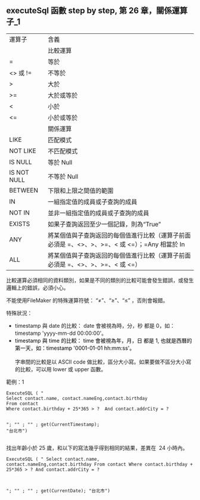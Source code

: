 <h2>executeSql 函數 step by step, 第 26 章，關係運算子_1</h2><table style="width: auto; text-align: start;"><tbody><tr><td colspan="1" rowspan="1" width="auto" style="text-align: left;">運算子</td><td colspan="1" rowspan="1" width="auto" style="text-align: left;">含義</td></tr><tr><td colspan="1" rowspan="1" width="auto"></td><td colspan="1" rowspan="1" width="auto">比較運算</td></tr><tr><td colspan="1" rowspan="1" width="auto" style="text-align: left;">=</td><td colspan="1" rowspan="1" width="auto" style="text-align: left;">等於</td></tr><tr><td colspan="1" rowspan="1" width="auto" style="text-align: left;">&lt;&gt; 或 !=</td><td colspan="1" rowspan="1" width="auto" style="text-align: left;">不等於</td></tr><tr><td colspan="1" rowspan="1" width="auto" style="text-align: left;">&gt;</td><td colspan="1" rowspan="1" width="auto" style="text-align: left;">大於</td></tr><tr><td colspan="1" rowspan="1" width="auto" style="text-align: left;">&gt;=</td><td colspan="1" rowspan="1" width="auto" style="text-align: left;">大於或等於</td></tr><tr><td colspan="1" rowspan="1" width="auto" style="text-align: left;">&lt;</td><td colspan="1" rowspan="1" width="auto" style="text-align: left;">小於</td></tr><tr><td colspan="1" rowspan="1" width="auto" style="text-align: left;">&lt;=</td><td colspan="1" rowspan="1" width="auto" style="text-align: left;">小於或等於</td></tr><tr><td colspan="1" rowspan="1" width="auto"></td><td colspan="1" rowspan="1" width="auto">關係運算</td></tr><tr><td colspan="1" rowspan="1" width="auto" style="text-align: left;">LIKE</td><td colspan="1" rowspan="1" width="auto" style="text-align: left;">匹配模式</td></tr><tr><td colspan="1" rowspan="1" width="auto" style="text-align: left;">NOT LIKE</td><td colspan="1" rowspan="1" width="auto" style="text-align: left;">不匹配模式</td></tr><tr><td colspan="1" rowspan="1" width="auto" style="text-align: left;">IS NULL</td><td colspan="1" rowspan="1" width="auto" style="text-align: left;">等於 Null</td></tr><tr><td colspan="1" rowspan="1" width="auto" style="text-align: left;">IS NOT NULL</td><td colspan="1" rowspan="1" width="auto" style="text-align: left;">不等於 Null</td></tr><tr><td colspan="1" rowspan="1" width="auto" style="text-align: left;">BETWEEN</td><td colspan="1" rowspan="1" width="auto" style="text-align: left;">下限和上限之間值的範圍</td></tr><tr><td colspan="1" rowspan="1" width="auto" style="text-align: left;">IN</td><td colspan="1" rowspan="1" width="auto" style="text-align: left;">一組指定值的成員或子查詢的成員</td></tr><tr><td colspan="1" rowspan="1" width="auto" style="text-align: left;">NOT IN</td><td colspan="1" rowspan="1" width="auto" style="text-align: left;">並非一組指定值的成員或子查詢的成員</td></tr><tr><td colspan="1" rowspan="1" width="auto" style="text-align: left;">EXISTS</td><td colspan="1" rowspan="1" width="auto" style="text-align: left;">如果子查詢返回至少一個記錄，則為“True”</td></tr><tr><td colspan="1" rowspan="1" width="auto" style="text-align: left;">ANY</td><td colspan="1" rowspan="1" width="auto" style="text-align: left;">將某個值與子查詢返回的每個值進行比較（運算子前面必須是 =、&lt;&gt;、&gt;、&gt;=、&lt; 或 &lt;=）；=Any 相當於 In</td></tr><tr><td colspan="1" rowspan="1" width="auto" style="text-align: left;">ALL</td><td colspan="1" rowspan="1" width="auto" style="text-align: left;">將某個值與子查詢返回的每個值進行比較（運算子前面必須是 =、&lt;&gt;、&gt;、&gt;=、&lt; 或 &lt;=）</td></tr></tbody></table><p>比較運算必須相同的資料類別，如果是不同的類別的比較可能會發生錯誤，或發生邏輯上的錯誤，必須小心。</p><p>不能使用FileMaker 的特殊運算符號： “≠”、“≥”、“≤” ，否則會報錯。</p><p>特殊狀況：</p><ul><li>timestamp 與 date 的比較： date 會被視為時，分，秒 都是 0，如： timestamp 'yyyy-mm-dd 00:00:00'。</li><li><span style="color: rgb(0, 0, 0);">timestamp 與 time 的比較： time 會被視為年，月，日 都是 1, 也就是西曆的第一天，如：timestamp '0001-01-01 hh:mm:ss'。</span><br><br>字串間的比較是以 ASCII code 做比較，區分大小寫。如果要做不區分大小寫的比較，可以用 lower 或 upper 函數。</li></ul><p>範例：1</p><pre><code >ExecuteSQL ( "
Select contact.name, contact.nameEng,contact.birthday 
From contact 
Where contact.birthday + 25*365 &gt; ?  And contact.addrCity = ?
"; "" ; "" ; get(CurrentTimestamp); "台北市")</code></pre><p>找出年齡小於 25 歲，和以下的寫法幾乎得到相同的結果，差異在 &nbsp;24 小時內。</p><pre><code >ExecuteSQL ( "
Select contact.name, contact.nameEng,contact.birthday 
From contact 
Where contact.birthday + 25*365 &gt; ?  And contact.addrCity = ?

"; "" ; "" ; get(CurrentDate); "台北市")</code></pre><p><br></p>